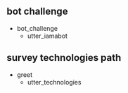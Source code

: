 ## bot challenge
* bot_challenge
  - utter_iamabot

## survey technologies path
* greet
    - utter_technologies
